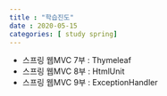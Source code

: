 ```yaml
---
title : "학습진도"
date : 2020-05-15
categories: [ study spring]
---
```

+ 스프링 웹MVC 7부 : Thymeleaf
+ 스프링 웹MVC 8부 : HtmlUnit
+ 스프링 웹MVC 9부 : ExceptionHandler
